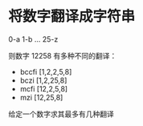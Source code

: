 # 将数字翻译成字符串

0-a 1-b ... 25-z

则数字 12258 有多种不同的翻译：

- bccfi [1,2,2,5,8]
- bczi  [1,2,25,8]
- mcfi  [12,2,5,8]
- mzi   [12,25,8]

给定一个数字求其最多有几种翻译